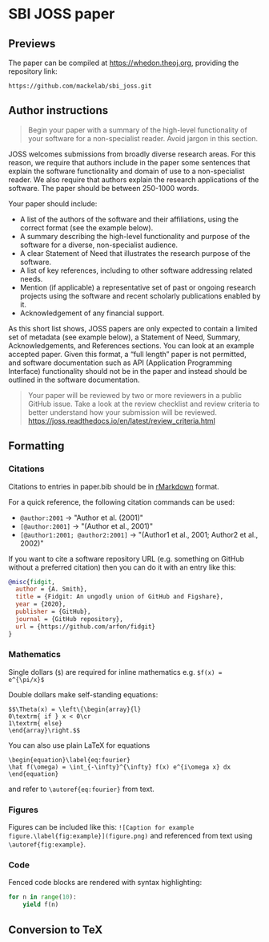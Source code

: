 # SBI JOSS paper

## Previews

The paper can be compiled at https://whedon.theoj.org, providing the repository link:
```
https://github.com/mackelab/sbi_joss.git
```


## Author instructions

> Begin your paper with a summary of the high-level functionality of your software for a non-specialist reader. Avoid jargon in this section.

JOSS welcomes submissions from broadly diverse research areas. For this reason, we require that authors include in the paper some sentences that explain the software functionality and domain of use to a non-specialist reader. We also require that authors explain the research applications of the software. The paper should be between 250-1000 words.

Your paper should include:

- A list of the authors of the software and their affiliations, using the correct format (see the example below).
- A summary describing the high-level functionality and purpose of the software for a diverse, non-specialist audience.
- A clear Statement of Need that illustrates the research purpose of the software.
- A list of key references, including to other software addressing related needs.
- Mention (if applicable) a representative set of past or ongoing research projects using the software and recent scholarly publications enabled by it.
- Acknowledgement of any financial support.

As this short list shows, JOSS papers are only expected to contain a limited set of metadata (see example below), a Statement of Need, Summary, Acknowledgements, and References sections. You can look at an example accepted paper. Given this format, a “full length” paper is not permitted, and software documentation such as API (Application Programming Interface) functionality should not be in the paper and instead should be outlined in the software documentation.

> Your paper will be reviewed by two or more reviewers in a public GitHub issue. Take a look at the review checklist and review criteria to better understand how your submission will be reviewed. https://joss.readthedocs.io/en/latest/review_criteria.html


## Formatting

### Citations

Citations to entries in paper.bib should be in
[rMarkdown](http://rmarkdown.rstudio.com/authoring_bibliographies_and_citations.html)
format.

For a quick reference, the following citation commands can be used:
- `@author:2001`  ->  "Author et al. (2001)"
- `[@author:2001]` -> "(Author et al., 2001)"
- `[@author1:2001; @author2:2001]` -> "(Author1 et al., 2001; Author2 et al., 2002)"

If you want to cite a software repository URL (e.g. something on GitHub without a preferred
citation) then you can do it with an entry like this:

```bibtex
@misc{fidgit,
  author = {​A. Smith},
  title = {Fidgit: An ungodly union of GitHub and Figshare},
  year = {2020},
  publisher = {​GitHub},
  journal = {​GitHub repository},
  url = {​https://github.com/arfon/fidgit}
}
```

### Mathematics

Single dollars (`$`) are required for inline mathematics e.g. `$f(x) = e^{\pi/x}$`

Double dollars make self-standing equations:

```
$$\Theta(x) = \left\{\begin{array}{l}
0\textrm{ if } x < 0\cr
1\textrm{ else}
\end{array}\right.$$
```

You can also use plain LaTeX for equations
```
\begin{equation}\label{eq:fourier}
\hat f(\omega) = \int_{-\infty}^{\infty} f(x) e^{i\omega x} dx
\end{equation}
```
and refer to ``\autoref{eq:fourier}`` from text.


### Figures

Figures can be included like this: `![Caption for example figure.\label{fig:example}](figure.png)` and referenced from text using `\autoref{fig:example}`.


### Code

Fenced code blocks are rendered with syntax highlighting:
```python
for n in range(10):
    yield f(n)
```


## Conversion to TeX

